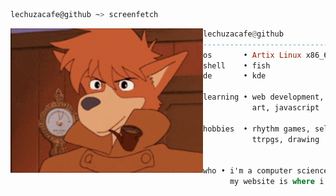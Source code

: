 


  ```sh
  lechuzacafe@github ~> screenfetch
  ```

  <img align="left" src="https://raw.githubusercontent.com/lechuzacafe/lechuzacafe/main/sherlockhound.gif" width="308" />

  ```haskell
  lechuzacafe@github
  ------------------------------
  os       • Artix Linux x86_64
  shell    • fish
  de       • kde

  learning • web development, docker,
             art, javascript
  
  hobbies  • rhythm games, selfhosting,
             ttrpgs, drawing


  who • i'm a computer science student with a focus on the webdev field.
        my website is where i mostly have my stuff at.
  
  ```


<!---
lechuzacafe/lechuzacafe is a ✨ special ✨ repository because its `README.md` (this file) appears on your GitHub profile.
You can click the Preview link to take a look at your changes.
--->
